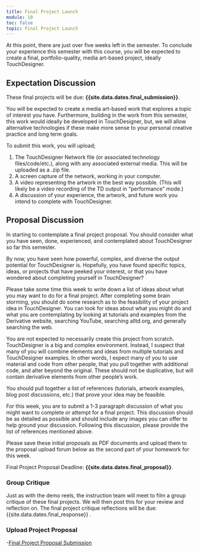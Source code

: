 ```yaml
---
title: Final Project Launch
module: 10
toc: false
topic: Final Project Launch
---
```



At this point, there are just over five weeks left in the semester. To conclude your experience this semester with this course, you will be expected to create a final, portfolio-quality, media art-based project, ideally TouchDesigner.

## Expectation Discussion

These final projects will be due: **{{site.data.dates.final_submission}}**.

You will be expected to create a media art-based work that explores a topic of interest you have. Furthermore, building in the work from this semester, this work would ideally be developed in TouchDesigner, but, we will allow alternative technologies if these make more sense to your personal creative practice and long term goals.

To submit this work, you will upload;

1. The TouchDesigner Network file (or associated technology files/code/etc.), along with any associated external media. This will be uploaded as a .zip file.
2. A screen capture of the network, working in your computer.
3. A video representing the artwork in the best way possible. (This will likely be a video recording of the TD output in “performance” mode.)
4. A discussion of your experience, the artwork, and future work you intend to complete with TouchDesigner.

## Proposal Discussion

In starting to contemplate a final project proposal. You should consider what you have seen, done, experienced, and contemplated about TouchDesigner so far this semester.

By now, you have seen how powerful, complex, and diverse the output potential for TouchDesigner is. Hopefully, you have found specific topics, ideas, or projects that have peeked your interest, or that you have wondered about completing yourself in TouchDesigner?

Please take some time this week to write down a list of ideas about what you may want to do for a final project. After completing some brain storming, you should do some research as to the feasibility of your project idea in TouchDesigner. You can look for ideas about what you might do and what you are contemplating by looking at tutorials and examples from the Derivative website, searching YouTube, searching alltd.org, and generally searching the web.

You are not expected to necessarily create this project from scratch. TouchDesigner is a big and complex environment. Instead, I suspect that many of you will combine elements and ideas from multiple tutorials and TouchDesigner examples. In other words, I expect many of you to use material and code from other people, that you pull together with additional code, and alter beyond the original. These should not be duplicative, but will contain derivative elements from other people’s work.

You should pull together a list of references (tutorials, artwork examples, blog post discussions, etc.) that prove your idea may be feasible.

For this week, you are to submit a 1-3 paragraph discussion of what you might want to complete or attempt for a final project. This discussion should be as detailed as possible and should include any images you can offer to help ground your discussion. Following this discussion, please provide the list of references mentioned above.

Please save these initial proposals as PDF documents and upload them to the proposal upload forum below as the second part of your homework for this week.

Final Project Proposal Deadline: **{{site.data.dates.final_proposal}}**.

### Group Critique

Just as with the demo reels, the instruction team will meet to film a group critique of these final projects. We will then post this for your review and reflection on. The final project critique reflections will be due: {{site.data.dates.final_response}}	.

### Upload Project Proposal

-[Final Project Proposal Submission](https://moodle.umt.edu/mod/hsuforum/view.php?id=2447348)

